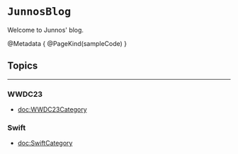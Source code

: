 # ``JunnosBlog``

Welcome to Junnos' blog.

@Metadata {
  @PageKind(sampleCode)
}

## Topics

---

### WWDC23

- <doc:WWDC23Category>

### Swift

- <doc:SwiftCategory>

